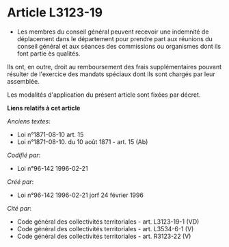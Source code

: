 # Article L3123-19

- Les membres du conseil général peuvent recevoir une indemnité de déplacement dans le département pour prendre part aux
réunions du conseil général et aux séances des commissions ou organismes dont ils font partie ès qualités.

Ils ont, en outre, droit au remboursement des frais supplémentaires pouvant résulter de l'exercice des mandats spéciaux dont
ils sont chargés par leur assemblée.

Les modalités d'application du présent article sont fixées par décret.

**Liens relatifs à cet article**

_Anciens textes_:

  - Loi n°1871-08-10 art. 15
  - Loi n°1871-08-10. du 10 août 1871 - art. 15 (Ab)

_Codifié par_:

  - Loi n°96-142 1996-02-21

_Créé par_:

  - Loi n°96-142 1996-02-21 jorf 24 février 1996

_Cité par_:

  - Code général des collectivités territoriales - art. L3123-19-1 (VD)
  - Code général des collectivités territoriales - art. L3534-6-1 (V)
  - Code général des collectivités territoriales - art. R3123-22 (V)

